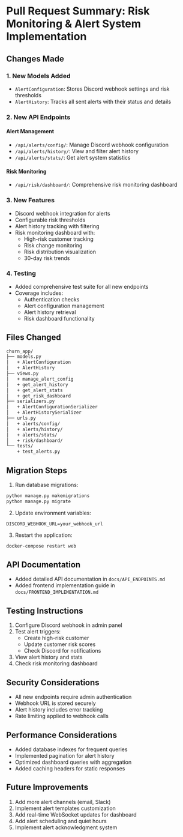 # Pull Request Summary: Risk Monitoring & Alert System Implementation

## Changes Made

### 1. New Models Added
- `AlertConfiguration`: Stores Discord webhook settings and risk thresholds
- `AlertHistory`: Tracks all sent alerts with their status and details

### 2. New API Endpoints

#### Alert Management
- `/api/alerts/config/`: Manage Discord webhook configuration
- `/api/alerts/history/`: View and filter alert history
- `/api/alerts/stats/`: Get alert system statistics

#### Risk Monitoring
- `/api/risk/dashboard/`: Comprehensive risk monitoring dashboard

### 3. New Features
- Discord webhook integration for alerts
- Configurable risk thresholds
- Alert history tracking with filtering
- Risk monitoring dashboard with:
  - High-risk customer tracking
  - Risk change monitoring
  - Risk distribution visualization
  - 30-day risk trends

### 4. Testing
- Added comprehensive test suite for all new endpoints
- Coverage includes:
  - Authentication checks
  - Alert configuration management
  - Alert history retrieval
  - Risk dashboard functionality

## Files Changed

```diff
churn_app/
├── models.py
│   + AlertConfiguration
│   + AlertHistory
├── views.py
│   + manage_alert_config
│   + get_alert_history
│   + get_alert_stats
│   + get_risk_dashboard
├── serializers.py
│   + AlertConfigurationSerializer
│   + AlertHistorySerializer
├── urls.py
│   + alerts/config/
│   + alerts/history/
│   + alerts/stats/
│   + risk/dashboard/
└── tests/
    + test_alerts.py
```

## Migration Steps

1. Run database migrations:
```bash
python manage.py makemigrations
python manage.py migrate
```

2. Update environment variables:
```env
DISCORD_WEBHOOK_URL=your_webhook_url
```

3. Restart the application:
```bash
docker-compose restart web
```

## API Documentation
- Added detailed API documentation in `docs/API_ENDPOINTS.md`
- Added frontend implementation guide in `docs/FRONTEND_IMPLEMENTATION.md`

## Testing Instructions
1. Configure Discord webhook in admin panel
2. Test alert triggers:
   - Create high-risk customer
   - Update customer risk scores
   - Check Discord for notifications
3. View alert history and stats
4. Check risk monitoring dashboard

## Security Considerations
- All new endpoints require admin authentication
- Webhook URL is stored securely
- Alert history includes error tracking
- Rate limiting applied to webhook calls

## Performance Considerations
- Added database indexes for frequent queries
- Implemented pagination for alert history
- Optimized dashboard queries with aggregation
- Added caching headers for static responses

## Future Improvements
1. Add more alert channels (email, Slack)
2. Implement alert templates customization
3. Add real-time WebSocket updates for dashboard
4. Add alert scheduling and quiet hours
5. Implement alert acknowledgment system 